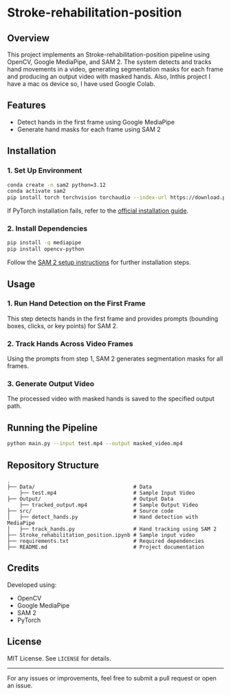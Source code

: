 # Stroke-rehabilitation-position

## Overview

This project implements an Stroke-rehabilitation-position pipeline using OpenCV, Google MediaPipe, and SAM 2. The system detects and tracks hand movements in a video, generating segmentation masks for each frame and producing an output video with masked hands. Also, Inthis project I have a mac os device so, I have used Google Colab.

## Features

- Detect hands in the first frame using Google MediaPipe
- Generate hand masks for each frame using SAM 2

## Installation

### 1. Set Up Environment

```sh
conda create -n sam2 python=3.12
conda activate sam2
pip install torch torchvision torchaudio --index-url https://download.pytorch.org/whl/cu118
```

If PyTorch installation fails, refer to the [official installation guide](https://pytorch.org/get-started/locally/).

### 2. Install Dependencies

```sh
pip install -q mediapipe
pip install opencv-python
```

Follow the [SAM 2 setup instructions](https://github.com/google/sam2) for further installation steps.

## Usage

### 1. Run Hand Detection on the First Frame

This step detects hands in the first frame and provides prompts (bounding boxes, clicks, or key points) for SAM 2.

### 2. Track Hands Across Video Frames

Using the prompts from step 1, SAM 2 generates segmentation masks for all frames.

### 3. Generate Output Video

The processed video with masked hands is saved to the specified output path.

## Running the Pipeline

```sh
python main.py --input test.mp4 --output masked_video.mp4
```

## Repository Structure

```
.
├── Data/                                # Data
    ├── test.mp4                         # Sample Input Video 
├── Output/                              # Output Data
    ├── tracked_output.mp4               # Sample Output Video
├── src/                                 # Source code
│   ├── detect_hands.py                  # Hand detection with MediaPipe
│   ├── track_hands.py                   # Hand tracking using SAM 2 
├── Stroke_rehabilitation_position.ipynb # Sample input video
├── requirements.txt                     # Required dependencies
├── README.md                            # Project documentation
```

## Credits

Developed using:

- OpenCV
- Google MediaPipe
- SAM 2
- PyTorch

## License

MIT License. See `LICENSE` for details.

---

For any issues or improvements, feel free to submit a pull request or open an issue.

